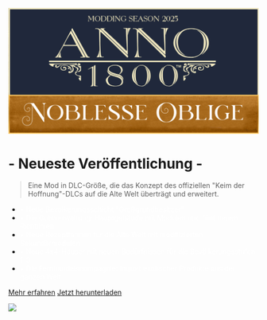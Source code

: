 ![logo](../_media/1800_noblesse_oblige_logo.png)

# - Neueste Veröffentlichung -

> <span style='color: var(--theme-color);'>Eine Mod in DLC-Größe, die das Konzept des offiziellen "Keim der Hoffnung"-DLCs auf die Alte Welt überträgt und erweitert.</span>


- <span style='color: white;'>&#x2022; Neue Bevölkerungsschicht "Großgrundbesitzer"</span>
- <span style='color: white;'>&#x2022; Die Gutsverwaltung: Hauptgebäude mit Modulen und fünf neuen Richtlinien</span>
- <span style='color: white;'>&#x2022; Neue Rezeptfarmen für die Alte Welt mit modifizierten Sekundärmodulen</span>
- <span style='color: white;'>&#x2022; Neue 4x4-Häuser mit neuen Bedürfnissen für die Bevölkerungsstufen 1-3</span>
- <span style='color: white;'>&#x2022; Die Fernhandelscompagnie: Import exotischer Produkte aus der ganzen Welt</span>

[Mehr erfahren](/de/Anno1800/NoblesseOblige/NoblesseOblige.md)
[Jetzt herunterladen](https://github.com/Taludas/NoblesseOblige/releases/latest/download/NoblesseOblige.zip)

<!-- background image -->

![](_media/bg.png)